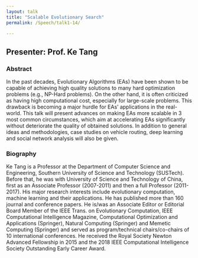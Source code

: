 ```yaml
---
layout: talk
title: "Scalable Evolutionary Search"
permalink: /Speech/talk1-14/

---
```


<div class="talk-container">
    <div class="talk-header">
        <h2>Presenter: Prof. Ke Tang</h2>
    </div>
    <h3>Abstract</h3>
    <p>
In the past decades, Evolutionary Algorithms (EAs) have been shown to be capable of achieving high quality solutions to many hard optimization problems (e.g., NP-Hard problems). On the other hand, it is often criticized as having high computational cost, especially for large-scale problems. This drawback is becoming a major hurdle for EAs’ applications in the real-world. This talk will present advances on making EAs more scalable in 3 most common circumstances, which aim at accelerating EAs significantly without deteriorate the quality of obtained solutions. In addition to general ideas and methodologies, case studies on vehicle routing, deep learning and social network analysis will also be given.
    </p>
    <h3>Biography</h3>
    <p>
    Ke Tang is a Professor at the Department of Computer Science and Engineering, Southern University of Science and Technology (SUSTech). Before that, he was with University of Science and Technology of China, first as an Associate Professor (2007-2011) and then a full Professor (2011- 2017). His major research interests include evolutionary computation, machine learning and their applications. He has published more than 160 journal and conference papers. He is/was an Associate Editor or Editorial Board Member of the IEEE Trans. on Evolutionary Computation, IEEE Computational Intelligence Magazine, Computational Optimization and Applications (Springer), Natural Computing (Springer) and Memetic Computing (Springer) and served as program/technical chairs/co-chairs of 10 international conferences. He received the Royal Society Newton Advanced Fellowship in 2015 and the 2018 IEEE Computational Intelligence Society Outstanding Early Career Award.
    </p>
</div>


